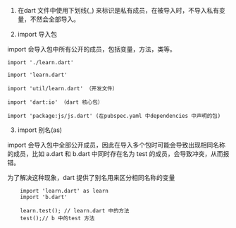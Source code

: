 1. 在dart 文件中使用下划线(_) 来标识是私有成员，在被导入时，不导入私有变量，不然会全部导入。

2. import 导入包

import 会导入包中所有公开的成员，包括变量，方法，类等。

    import './learn.dart'

    import 'learn.dart'

    import 'util/learn.dart' （开发文件）

    import 'dart:io' （dart 核心包）

    import 'package:js/js.dart' (在pubspec.yaml 中dependencies 中声明的包)

3. import 别名(as)

import 会导入包中全部公开成员，因此在导入多个包时可能会导致出现相同名称的成员，比如 a.dart 和 b.dart 中同时存在名为 test 的成员，会导致冲突，从而报错。 

为了解决这种现象，dart 提供了别名用来区分相同名称的变量

        import 'learn.dart' as learn
        import 'b.dart' 

        learn.test(); // learn.dart 中的方法
        test();// b 中的test 方法

